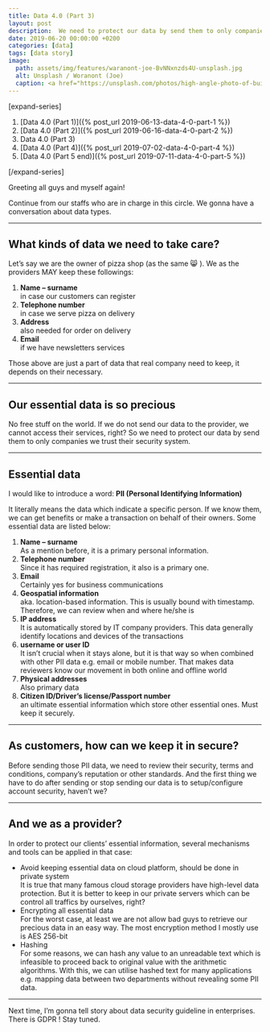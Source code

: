 ```yaml
---
title: Data 4.0 (Part 3)
layout: post
description:  We need to protect our data by send them to only companies we trust their security system.
date: 2019-06-20 00:00:00 +0200
categories: [data]
tags: [data story]
image: 
  path: assets/img/features/waranont-joe-BvNNxnzds4U-unsplash.jpg
  alt: Unsplash / Woranont (Joe)
  caption: <a href="https://unsplash.com/photos/high-angle-photo-of-buildings-BvNNxnzds4U">Unsplash / Waranont (Joe)</a>
---
```


[expand-series]

  1. [Data 4.0 (Part 1)]({% post_url 2019-06-13-data-4-0-part-1 %})
  1. [Data 4.0 (Part 2)]({% post_url 2019-06-16-data-4-0-part-2 %})
  1. Data 4.0 (Part 3)
  1. [Data 4.0 (Part 4)]({% post_url 2019-07-02-data-4-0-part-4 %})
  1. [Data 4.0 (Part 5 end)]({% post_url 2019-07-11-data-4-0-part-5 %})

[/expand-series]

Greeting all guys and myself again!

Continue from our staffs who are in charge in this circle. We gonna have a conversation about data types.

---

## What kinds of data we need to take care?

Let’s say we are the owner of pizza shop (as the same 😸 ). We as the providers MAY keep these followings:

1. **Name – surname**  
  in case our customers can register
1. **Telephone number**  
  in case we serve pizza on delivery
1. **Address**  
  also needed for order on delivery
1. **Email**  
  if we have newsletters services

Those above are just a part of data that real company need to keep, it depends on their necessary.

---

## Our essential data is so precious

No free stuff on the world. If we do not send our data to the provider, we cannot access their services, right? So we need to protect our data by send them to only companies we trust their security system.

---

## Essential data

I would like to introduce a word: **PII (Personal Identifying Information)**

It literally means the data which indicate a specific person. If we know them, we can get benefits or make a transaction on behalf of their owners. Some essential data are listed below:

1. **Name – surname**  
  As a mention before, it is a primary personal information.
1. **Telephone number**  
  Since it has required registration, it also is a primary one.
1. **Email**  
  Certainly yes for business communications
1. **Geospatial information**  
  aka. location-based information. This is usually bound with timestamp. Therefore, we can review when and where he/she is
1. **IP address**  
  It is automatically stored by IT company providers. This data generally identify locations and devices of the transactions
1. **username or user ID**  
  It isn’t crucial when it stays alone, but it is that way so when combined with other PII data e.g. email or mobile number. That makes data reviewers know our movement in both online and offline world
1. **Physical addresses**  
  Also primary data
1. **Citizen ID/Driver’s license/Passport number**  
  an ultimate essential information which store other essential ones. Must keep it securely.

---

## As customers, how can we keep it in secure?

Before sending those PII data, we need to review their security, terms and conditions, company’s reputation or other standards. And the first thing we have to do after sending or stop sending our data is to setup/configure account security, haven’t we?

---

## And we as a provider?

In order to protect our clients’ essential information, several mechanisms and tools can be applied in that case:

- Avoid keeping essential data on cloud platform, should be done in private system  
  It is true that many famous cloud storage providers have high-level data protection. But it is better to keep in our private servers which can be control all traffics by ourselves, right?
- Encrypting all essential data  
  For the worst case, at least we are not allow bad guys to retrieve our precious data in an easy way. The most encryption method I mostly use is AES 256-bit
- Hashing  
  For some reasons, we can hash any value to an unreadable text which is infeasible to proceed back to original value with the arithmetic algorithms. With this, we can utilise hashed text for many applications e.g. mapping data between two departments without revealing some PII data.

---

Next time, I’m gonna tell story about data security guideline in enterprises. There is GDPR ! Stay tuned.
